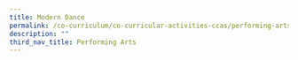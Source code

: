 ```yaml
---
title: Modern Dance
permalink: /co-curriculum/co-curricular-activities-ccas/performing-arts-modern-dance/
description: ""
third_nav_title: Performing Arts
---
```

